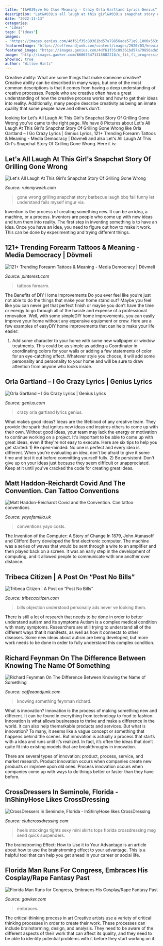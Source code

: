 ```yaml
---
title: "I&#039;ve No Clue Meaning - Crazy Orla Gartland Lyrics Genius"
description: "Let&#039;s all laugh at this girl&#039;s snapchat story of grilling gone wrong"
date: "2022-11-13"
categories:
- "ideas"
tags: ["ideas"]
images:
- "https://images.genius.com/4df61f35c89361bd57a79856ade571e9.1000x563x1.jpg"
featuredImage: "https://coffeeandjunk.com/content/images/2020/03/knowing-something.jpg"
featured_image: "https://images.genius.com/4df61f35c89361bd57a79856ade571e9.1000x563x1.jpg"
image: "http://images.gawker.com/660673471318882218/c_fit,fl_progressive,q_80,w_470.jpg"
ShowToc: true
author: "Willow Hintz"
---
```



Creative ability: What are some things that make someone creative?
Creative ability can be described in many ways, but one of the most common descriptions is that it comes from having a deep understanding of creative processes. People who are creative often have a great understanding of how the creative process works and how to get their ideas into reality. Additionally, many people describe creativity as being an innate quality that some people have and others don't.

	

		
looking for Let&#039;s All Laugh At This Girl&#039;s Snapchat Story Of Grilling Gone Wrong you've came to the right page. We have 8 Pictures about Let&#039;s All Laugh At This Girl&#039;s Snapchat Story Of Grilling Gone Wrong like Orla Gartland – I Go Crazy Lyrics | Genius Lyrics, 121+ Trending Forearm Tattoos &amp; Meaning - Media Democracy | Dövmeli and also Let&#039;s All Laugh At This Girl&#039;s Snapchat Story Of Grilling Gone Wrong. Here it is:
		
    
## Let&#039;s All Laugh At This Girl&#039;s Snapchat Story Of Grilling Gone Wrong

<img loading=lazy src="http://ruinmyweek.com/wp-content/uploads/2016/06/the-best-funny-pictures-of-snapchat-girls-barbecue-fail-9.jpg" onerror="this.onerror=null;this.src='https://tse3.mm.bing.net/th?id=OIP.umuLU5wztcmt8xYRmNza3wHaNK&amp;pid=15.1';" alt="Let&#039;s All Laugh At This Girl&#039;s Snapchat Story Of Grilling Gone Wrong">

_Source: ruinmyweek.com_

>gone wrong grilling snapchat story barbecue laugh bbq fail funny let understand fails myself imgur via. 

	

Invention is the process of creating something new. It can be an idea, a machine, or a process. Inventors are people who come up with new ideas and turn them into reality. The first step in inventing something is to have an idea. Once you have an idea, you need to figure out how to make it work. This can be done by experimenting and trying different things.

    
## 121+ Trending Forearm Tattoos &amp; Meaning - Media Democracy | Dövmeli

<img loading=lazy src="https://i.pinimg.com/736x/8c/fb/dd/8cfbdd617d45c70ec49ab6e8a4c7e3d6.jpg" onerror="this.onerror=null;this.src='https://tse1.mm.bing.net/th?id=OIP.0CLgEykVYJ0KHn_-jEjTtQHaLN&amp;pid=15.1';" alt="121+ Trending Forearm Tattoos &amp; Meaning - Media Democracy | Dövmeli">

_Source: pinterest.com_

>tattoos forearm. 

	

The Benefits of DIY Home Improvements
Do you ever feel like you’re just not able to do the things that make your home stand out? Maybe you feel like you can never get that perfect finish or maybe you don’t have the time or energy to go through all of the hassle and expense of a professional renovation. Well, with some simpleDIY home improvements, you can easily improve your home without any expensive equipment or crew. Here are a few examples of easyDIY home improvements that can help make your life easier: 
1. Add some character to your home with some new wallpaper or window treatments. This could be as simple as adding a Coordinator in coordinating colors for your walls or adding a few statements of color for an eye-catching effect. Whatever style you choose, it will add some personality and personality to your home and will be sure to draw attention from anyone who looks inside.

    
## Orla Gartland – I Go Crazy Lyrics | Genius Lyrics

<img loading=lazy src="https://images.genius.com/4df61f35c89361bd57a79856ade571e9.1000x563x1.jpg" onerror="this.onerror=null;this.src='https://tse4.mm.bing.net/th?id=OIP.FzUgmOy2-E09knC43SvRyQHaEK&amp;pid=15.1';" alt="Orla Gartland – I Go Crazy Lyrics | Genius Lyrics">

_Source: genius.com_

>crazy orla gartland lyrics genius. 

	

What makes good ideas?
Ideas are the lifeblood of any creative team. They provide the spark that ignites new ideas and inspires others to come up with their own. Without good ideas, your team may lack the energy or motivation to continue working on a project. It's important to be able to come up with great ideas, even if they're not easy to execute. Here are six tips to help you get started: 1) Be open-minded: No one is perfect and every idea is different. When you're evaluating an idea, don't be afraid to give it some time and test it out before committing yourself fully. 2) Be persistent: Don't give up on your ideas just because they seem difficult or unappreciated. Keep at it until you've cracked the code for creating great ideas.

    
## Matt Haddon-Reichardt Covid And The Convention. Can Tattoo Conventions

<img loading=lazy src="https://cdn.shopify.com/s/files/1/2156/7915/articles/thumbnail_IMG_2744_1200x1501.jpg?v=1612460067" onerror="this.onerror=null;this.src='https://tse2.mm.bing.net/th?id=OIP.YNP20L0Yao6NPrvzgVhjogHaJR&amp;pid=15.1';" alt="Matt Haddon-Reichardt Covid and the Convention. Can tattoo conventions">

_Source: yayofamilia.uk_

>conventions yayo costs. 

	

The Invention of the Computer: A Story of Change
In 1879, John Atanasoff and Clifford Berry developed the first electronic computer. The machine was a series of waves that would be sent through a wire to an amplifier and then played back on a screen. It was an early step in the development of computing, and it allowed people to communicate with one another over distance.

    
## Tribeca Citizen | A Post On “Post No Bills”

<img loading=lazy src="http://tribecacitizen.com/wp-content/uploads/2014/02/Post-No-Bills-Renwick-51713.jpg" onerror="this.onerror=null;this.src='https://tse4.mm.bing.net/th?id=OIP.X9SCdWPQ5htnChxIblGNYQHaE8&amp;pid=15.1';" alt="Tribeca Citizen | A Post on “Post No Bills”">

_Source: tribecacitizen.com_

>bills objection understood personally ads never ve looking them. 

	

There is still a lot of research that needs to be done in order to better understand autism and its symptoms
Autism is a complex medical condition with many symptoms. Researchers are still trying to understand all of the different ways that it manifests, as well as how it connects to other diseases. Some new ideas about autism are being developed, but more work needs to be done in order to fully understand this complex condition.

    
## Richard Feynman On The Difference Between Knowing The Name Of Something

<img loading=lazy src="https://coffeeandjunk.com/content/images/2020/03/knowing-something.jpg" onerror="this.onerror=null;this.src='https://tse2.mm.bing.net/th?id=OIP.zIhe69a0YYVEaw2igE5A8AHaEK&amp;pid=15.1';" alt="Richard Feynman On The Difference Between Knowing the Name of Something">

_Source: coffeeandjunk.com_

>knowing something feynman richard. 

	

What is innovation?
Innovation is the process of making something new and different. It can be found in everything from technology to food to fashion. Innovation is what allows businesses to thrive and make a difference in the world. It can also help themarkable products and services.
But what is innovation? To many, it seems like a vague concept or something that happens behind the scenes. But innovation is actually a process that starts with a idea and runs until it’s realized. In fact, it’s often the ideas that don’t quite fit into existing models that are breakthroughs in innovation.

There are several types of innovation: product, process, service, and market research. Product innovation occurs when companies create new products or improve upon old ones. Process innovation occurs when companies come up with ways to do things better or faster than they have before.

    
## CrossDressers In Seminole, Florida - InShinyHose Likes CrossDressing

<img loading=lazy src="https://www.clubcrossdressing.com/uploads/g/z/c/p/xyvi3qesozhsphyhhcrb.jpg" onerror="this.onerror=null;this.src='https://tse1.mm.bing.net/th?id=OIP.KeSu26Wn_mN3v68cfpxowQHaLZ&amp;pid=15.1';" alt="CrossDressers in Seminole, Florida - InShinyHose likes CrossDressing">

_Source: clubcrossdressing.com_

>heels stockings tights sexy mini skirts tops florida crossdressing msg send quick suspenders. 

	

The brainstroming Effect: How to Use it to Your Advantage is an article about how to use the brainstroming effect to your advantage. This is a helpful tool that can help you get ahead in your career or social life.

    
## Florida Man Runs For Congress, Embraces His Cosplay/Rape Fantasy Past

<img loading=lazy src="http://images.gawker.com/660673471318882218/c_fit,fl_progressive,q_80,w_470.jpg" onerror="this.onerror=null;this.src='https://tse2.mm.bing.net/th?id=OIP.-ki-ZYNCSeUMyRGS38O2gAAAAA&amp;pid=15.1';" alt="Florida Man Runs for Congress, Embraces His Cosplay/Rape Fantasy Past">

_Source: gawker.com_

>embraces. 

	

The critical thinking process in art
Creative artists use a variety of critical thinking processes in order to create their work. These processes can include brainstorming, design, and analysis. They need to be aware of the different aspects of their work that can affect its quality, and they need to be able to identify potential problems with it before they start working on it.

